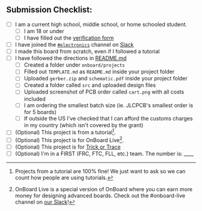 ## Submission Checklist:

<!--To check the checkboxes, simply replace the empty space in the brackets with a captial X, like this: [ ] becomes [X]-->

- [ ] I am a current high school, middle school, or home schooled student.
  - [ ] I am 18 or under
  - [ ] I have filled out the [verification form](https://airtable.com/app4Bs8Tjwvk5qcD4/pagxECjJZOgvKVnLd/form)
- [ ] I have joined the [`#electronics`](https://hackclub.slack.com/archives/C056AMWSFKJ) channel on [Slack](https://hackclub.com/slack/?event=onboard)
- [ ] I made this board from scratch, even if I followed a tutorial
- [ ] I have followed the directions in [README.md](https://github.com/hackclub/OnBoard/blob/main/README.md#getting-started)
  - [ ] Created a folder under `onboard/projects`
  - [ ] Filled out `TEMPLATE.md` as `README.md` inside your project folder
  - [ ] Uploaded `gerber.zip` and `schematic.pdf` inside your project folder
  - [ ] Created a folder called `src` and uploaded design files
  - [ ] Uploaded screenshot of PCB order called `cart.png` with all costs included
  - [ ] I am ordering the smallest batch size (ie. JLCPCB's smallest order is for 5 boards)
  - [ ] If outside the US I've checked that I can afford the customs charges in my country (which isn't covered by the grant)

- [ ] (Optional) This project is from a tutorial[^1].
- [ ] (Optional) This project is for OnBoard Live[^2].
- [ ] (Optional) This project is for [Trick or Trace](http://showcase.hackclub.com/)
- [ ] (Optional) I'm in a FIRST (FRC, FTC, FLL, etc.) team. The number is: ____

[^1]: Projects from a tutorial are 100% fine! We just want to ask so we can count how people are using tutorials.
[^2]: OnBoard Live is a special version of OnBoard where you can earn more money for designing advanced boards. Check out the #onboard-live channel on [our Slack](https://hackclub.com/slack/?event=onboard)!

<!-- -Submission- -->
